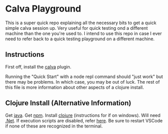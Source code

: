 # Calva Playground

This is a super quick repo explaining all the necessary bits to get a quick simple calva session up.
Very useful for quick testing ond a different machine than the one you're used to.
I intend to use this repo in case I ever need to refer back to a quick testing playground on a different machine.

## Instructions

First off, install the [calva](https://calva.io/getting-started/) plugin.

Running the "Quick Start" with a node repl command should "just work" but there may be problems.
In which case, you may be out of luck. The rest of this file is more information about other aspects of a clojure install.

## Clojure Install (Alternative Information)

Get [java](https://adoptium.net/download/).
Get [npm](https://nodejs.org/en/download).
Install [clojure](https://github.com/clojure/tools.deps.alpha/wiki/clj-on-Windows) (instructions for if on windows).
Will need [.Net](https://dotnet.microsoft.com/en-us/download).
If execution scripts are disabled, refer [here](https://stackoverflow.com/questions/4037939/powershell-says-execution-of-scripts-is-disabled-on-this-system).
Be sure to restart VSCode if none of these are recognized in the terminal.
